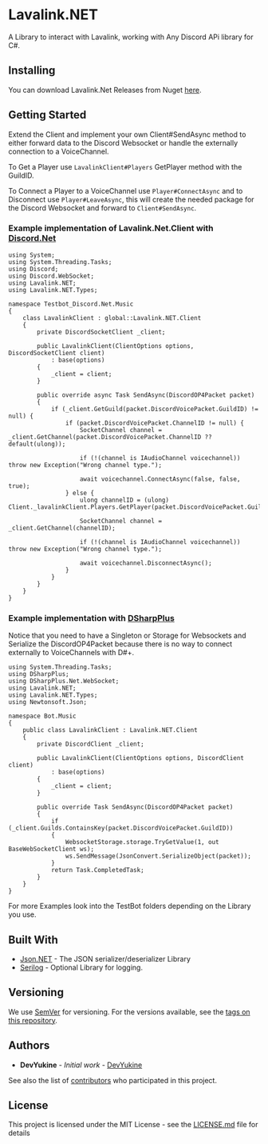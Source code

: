 # Lavalink.NET

A Library to interact with Lavalink, working with Any Discord APi library for C#.

## Installing

You can download Lavalink.Net Releases from Nuget [here](https://www.nuget.org/packages/Lavalink.NET).

## Getting Started

Extend the Client and implement your own Client#SendAsync method to either forward data to the Discord Websocket or handle the externally connection to a VoiceChannel.

To Get a Player use `LavalinkClient#Players` GetPlayer method with the GuildID.

To Connect a Player to a VoiceChannel use `Player#ConnectAsync` and to Disconnect use `Player#LeaveAsync`, this will create the needed package for the Discord Websocket and forward to `Client#SendAsync`. 

### Example implementation of Lavalink.Net.Client with [Discord.Net](https://github.com/RogueException/Discord.Net)
```CSharp
using System;
using System.Threading.Tasks;
using Discord;
using Discord.WebSocket;
using Lavalink.NET;
using Lavalink.NET.Types;

namespace Testbot_Discord.Net.Music
{
	class LavalinkClient : global::Lavalink.NET.Client
	{
		private DiscordSocketClient _client;

		public LavalinkClient(ClientOptions options, DiscordSocketClient client) 
			: base(options)
		{
			_client = client;
		}

		public override async Task SendAsync(DiscordOP4Packet packet)
		{
			if (_client.GetGuild(packet.DiscordVoicePacket.GuildID) != null) {
				if (packet.DiscordVoicePacket.ChannelID != null) {
					SocketChannel channel = _client.GetChannel(packet.DiscordVoicePacket.ChannelID ?? default(ulong));

					if (!(channel is IAudioChannel voicechannel)) throw new Exception("Wrong channel type.");

					await voicechannel.ConnectAsync(false, false, true);
				} else {
					ulong channelID = (ulong) Client._lavalinkClient.Players.GetPlayer(packet.DiscordVoicePacket.GuildID).ChannelID;

					SocketChannel channel = _client.GetChannel(channelID);

					if (!(channel is IAudioChannel voicechannel)) throw new Exception("Wrong channel type.");

					await voicechannel.DisconnectAsync();
				}
			}
		}
	}
}
```

### Example implementation with [DSharpPlus](https://github.com/DSharpPlus/DSharpPlus) 
Notice that you need to have a Singleton or Storage for Websockets and Serialize the DiscordOP4Packet because there is no way to connect externally to VoiceChannels with D#+.

```CSharp
using System.Threading.Tasks;
using DSharpPlus;
using DSharpPlus.Net.WebSocket;
using Lavalink.NET;
using Lavalink.NET.Types;
using Newtonsoft.Json;

namespace Bot.Music
{
	public class LavalinkClient : Lavalink.NET.Client
	{
		private DiscordClient _client;

		public LavalinkClient(ClientOptions options, DiscordClient client)
			: base(options)
		{
			_client = client;
		}

		public override Task SendAsync(DiscordOP4Packet packet)
		{
			if (_client.Guilds.ContainsKey(packet.DiscordVoicePacket.GuildID))
			{
				WebsocketStorage.storage.TryGetValue(1, out BaseWebSocketClient ws);
				ws.SendMessage(JsonConvert.SerializeObject(packet));
			}
			return Task.CompletedTask;
		}
	}
}
```

For more Examples look into the TestBot folders depending on the Library you use.

## Built With

* [Json.NET](https://www.newtonsoft.com/json) - The JSON serializer/deserializer Library
* [Serilog](https://serilog.net/) - Optional Library for logging.

## Versioning

We use [SemVer](http://semver.org/) for versioning. For the versions available, see the [tags on this repository](https://github.com/Dev-Yukine/Lavalink.NET/tags). 

## Authors

* **DevYukine** - *Initial work* - [DevYukine](https://github.com/Dev-Yukine)

See also the list of [contributors](https://github.com/Dev-Yukine/Lavalink.NET/contributors) who participated in this project.

## License

This project is licensed under the MIT License - see the [LICENSE.md](https://github.com/Dev-Yukine/Lavalink.NET/blob/master/LICENSE) file for details
